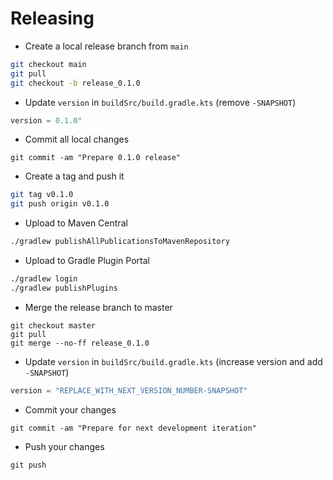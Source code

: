 # Releasing

* Create a local release branch from `main`
```bash
git checkout main
git pull
git checkout -b release_0.1.0
```

* Update `version` in `buildSrc/build.gradle.kts` (remove `-SNAPSHOT`)
```kotlin
version = 0.1.0"
```


* Commit all local changes
```
git commit -am "Prepare 0.1.0 release"
```

* Create a tag and push it 
```bash
git tag v0.1.0
git push origin v0.1.0
```

* Upload to Maven Central
```bash
./gradlew publishAllPublicationsToMavenRepository
```

* Upload to Gradle Plugin Portal
```bash
./gradlew login
./gradlew publishPlugins
```

* Merge the release branch to master
```
git checkout master
git pull
git merge --no-ff release_0.1.0
```
* Update `version` in `buildSrc/build.gradle.kts` (increase version and add `-SNAPSHOT`)
```kotlin
version = "REPLACE_WITH_NEXT_VERSION_NUMBER-SNAPSHOT"
```

* Commit your changes
```
git commit -am "Prepare for next development iteration"
```

* Push your changes
```
git push
```

